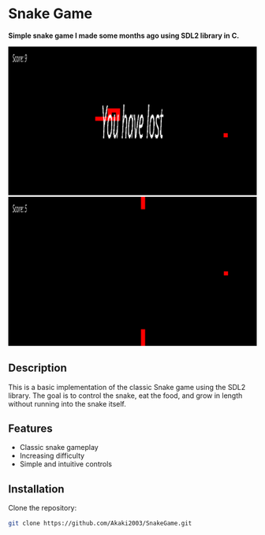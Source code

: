 # Snake Game

**Simple snake game I made some months ago using SDL2 library in C.**

![Snake Game Screenshot](https://github.com/Akaki2003/SnakeGame/blob/main/images/Screenshot%202024-07-21%20153331.png?raw=true)
![Snake Game Screenshot](https://github.com/Akaki2003/SnakeGame/blob/main/images/Screenshot%202024-07-21%20153115.png?raw=true)

## Description
This is a basic implementation of the classic Snake game using the SDL2 library. The goal is to control the snake, eat the food, and grow in length without running into the snake itself.

## Features
- Classic snake gameplay
- Increasing difficulty
- Simple and intuitive controls

## Installation
   Clone the repository:
   ```sh
   git clone https://github.com/Akaki2003/SnakeGame.git
